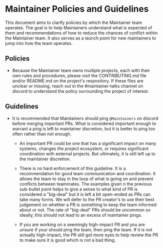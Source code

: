 # Maintainer Policies and Guidelines

This document aims to clarify policies by which the Maintainer team operates. The goal is to help Maintainers understand what is expected of them and recommendations of how to reduce the chances of conflict within the Maintainer team. It also serves as a launch point for new maintainers to jump into how the team operates.

## Policies

- Because the Maintainer team owns multiple projects, each with their own rules and procedures, please visit the CONTRIBUTING.md file and/or README.md on the project's respository. If these files are unclear or missing, reach out in the #maintainer-talks channel on discord to understand the policy surrounding the project of interest.

## Guidelines

- It is recommended that Maintainers should ping `@Maintainers` on discord before merging important PRs. What is considered important enough to warrant a ping is left to maintainer discretion, but it is better to ping too often rather than not enough.

  - An important PR could be one that has a significant impact on many systems, changes the project ecosystem, or requires significant coordination with external projects. But ultimately, it is still left up to the maintainer discretion.
  
  - There is no hard enforcement of this guideline. It is a recommendation for good team communication and coordination. It allows the team to stay in the loop of what is going on and prevent conflicts between teammates. The examples given n the previous sub-bullet point helps to give a sense to what kind of PR is considered a "big-deal" but it is left a bit open-ended as PRs can take many forms. We will defer to the PR creator's to use their best judgement on whether a PR is something to keep the team informed about or not. The rate of "big-deal" PRs should be uncommon so ideally, this should not lead to an excess of maintainer pings.

  - If you are working on a seemingly high-impact PR and you are unsure if your should ping the team, then ping the team. If it is not actually high-impact, the PR still got more eyes to help review the PR to make sure it is good which is not a bad thing.

